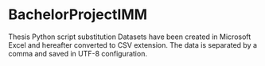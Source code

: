 # BachelorProjectIMM
Thesis Python script substitution
Datasets have been created in Microsoft Excel and hereafter converted to CSV extension. The data is separated by a comma and saved in UTF-8 configuration. 
